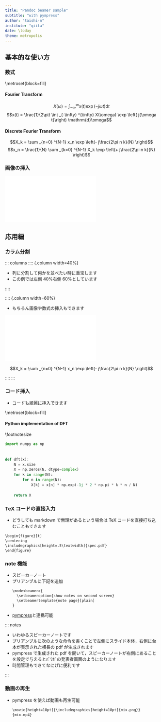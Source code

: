 ```yaml
---
title: "Pandoc beamer sample"
subtitle: "with pympress"
author: "taishi-n"
institute: "qiita"
date: \today
theme: metropolis
---
```


## 基本的な使い方

### 数式

\metroset{block=fill}

#### Fourier Transform

$$X(\omega) = \int _{-\infty} ^{\infty} x(t) \exp \left(- j{\omega t}\right) \mathrm{d}t$$
$$x(t) = \frac{1}{2\pi} \int _{-\infty} ^{\infty} X(\omega) \exp \left( j{\omega t}\right) \mathrm{d}\omega$$

#### Discrete Fourier Transform

$$X_k = \sum _{n=0} ^{N-1} x_n \exp \left(- j\frac{2\pi n k}{N} \right)$$
$$x_n = \frac{1}{N} \sum _{k=0} ^{N-1} X_k \exp \left(+ j\frac{2\pi n k}{N} \right)$$

### 画像の挿入

![](spec.pdf)

## 応用編

### カラム分割

::: columns
:::: {.column width=40%}

- 列に分割して何かを並べたい時に重宝します
- この例では左側 40%右側 60%としています

::::

:::: {.column width=60%}

- もちろん画像や数式の挿入もできます

![](spec.pdf)

$$X_k = \sum _{n=0} ^{N-1} x_n \exp \left(- j\frac{2\pi n k}{N} \right)$$

::::
:::

### コード挿入

- コードも綺麗に挿入できます

\metroset{block=fill}

#### Python implementation of DFT

\footnotesize

```python
import numpy as np


def dft(x):
    N = x.size
    X = np.zeros(N, dtype=complex)
    for k in range(N):
        for n in range(N):
            X[k] = x[n] * np.exp(-1j * 2 * np.pi * k * n / N)

    return X
```

### TeX コードの直接入力

- どうしても markdown で無理があるという場合は TeX コードを直接打ち込むこともできます

```{=latex}
\begin{figure}[t]
\centering
\includegraphics[height=.5\textwidth]{spec.pdf}
\end{figure}
```

### note 機能

- スピーカーノート
- プリアンブルに下記を追加
  ```
  \mode<beamer>{
    \setbeameroption{show notes on second screen}
    \setbeamertemplate{note page}[plain]
  }
  ```
- [pympress](https://github.com/Cimbali/pympress)と連携可能

::: notes

- いわゆるスピーカーノートです
- プリアンブルに次のような命令を書くことで左側にスライド本体，右側に台本が表示された横長の pdf が生成されます
- pympress で生成された pdf を開いて，スピーカーノートが右側にあることを設定で与えるとﾊﾟﾜﾎﾟの発表者画面のようになります
- 時間管理もできてなにげに便利です

:::

### 動画の再生

- pympress を使えば動画も再生可能
  ```{=latex}
  \movie[height=18pt]{\includegraphics[height=18pt]{mix.png}}{mix.mp4}
  ```
